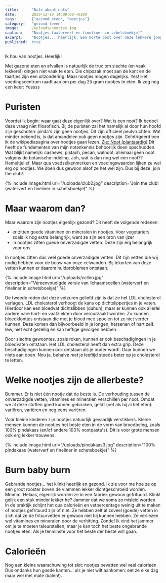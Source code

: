 ```yaml
---
title:      "Nuts about nuts"
date:       2020-12-10 14:00:00 +0200
tags:       ["gezond eten", "weetjes"]
category:   "gezond-leven"
image:      /uploads/nootjes.jpg
caption:    "Nootjes (waterverf en fineliner in schetsboekje)"
excerpt:    "Nootjes... heerlijk. Een korte post over deze lekkere jongens."
published:  true
---
```


Ik hou van nootjes. Heerlijk!

Met gezond eten en afvallen is natuurlijk de truc om slechte (en vaak lekkere!) dingen niet vaak te eten. Die chipszak moet aan de kant en de taartjes zijn een uitzondering. Maar nootjes mogen dagelijks. Yes! Het voedingscentrum raadt aan om per dag 25 gram nootjes te eten. Ik zeg nog een keer: Yessss

# Puristen

Voordat ik begin: waar gaat deze eigenlijk over? Wat is een noot? Ik bedoel deze vraag niet filosofisch. Bij de puristen zal het namelijk al door hun hoofd zijn geschoten: pinda's zijn geen nootjes. Dit zijn officieel peulvruchten. Wat minder bekend is, is dat amandelen ook geen nootjes zijn. Geïntrigeerd ben ik de wikipediapagina over nootjes gaan lezen. [Zie: Noot (plantaardig)](https://nl.wikipedia.org/wiki/Noot_(plantaardig)) Dit heeft de fundamenten van mijn notenkennis behoorlijk doen opschudden. Wat blijkt namelijk: cashews, pistach, pecan, walnoot: allemaal geen noot volgens de botanische indeling. Joh, wat is dan nog wel een noot?? Hemeltjelief. Maar qua voedselkenmerken en voedingswaarden lijken ze wel erg op nootjes. We doen dus gewoon alsof ze het wel zijn. Dus bij deze: join the club!.

{% include image.html url="/uploads/club2.jpg" description="Join the club! (waterverf en fineliner in schetsboekje)" %}

# Maar waarom dan?

Maar waarom zijn nootjes eigenlijk gezond?
Dit heeft de volgende redenen:
- er zitten goede vitaminen en mineralen in nootjes. Voor vegetariers zoals ik nog extra belangrijk, want ze zijn een bron van ijzer
- in nootjes zitten goede onverzadigde vetten. Deze zijn erg belangrijk voor ons.

In nootjes zitten dus veel goede onverzadigde vetten. Dit zijn vetten die wij nodig hebben voor de bouw van onze celwanden. Bij tekorten van deze vetten kunnen er daarom huidproblemen ontstaan.

{% include image.html url="/uploads/cellen.jpg" description="Vereenvoudigde versie van lichaamscellen (waterverf en fineliner in schetsboekje)" %}

De tweede reden dat deze vetzuren geliefd zijn is dat ze het LDL cholesterol verlagen. LDL cholesterol verhoogt de kans op dichtslippertjes in je vaten. Hierdoor kan een bloedvat dichtslibben (duhuh), maar er kunnen ook allerlei andere nare hart- en vaatziekten door veroorzaakt worden. Zo kunnen bloedklontjes ontstaan die met je bloed mee spoelen tot ze niet verder kunnen. Deze komen dan bijvoorbeeld in je longen, hersenen of hart zelf. Iew, niet echt gezellig en kan heftige gevolgen hebben.

Door slechte gewoontes, zoals roken, kunnen er ook beschadigingen in je bloedvaten ontstaan. Het LDL cholesterol heeft dan extra grip. Deze beschadigingen kunnen ook ontstaan als je ouder wordt. Daar kunnen we niets aan doen. Nou ja, behalve met je leeftijd steeds beter op je cholesterol te letten.

# Welke nootjes zijn de allerbeste?

Bummer. Er is niet één nootje dat de beste is. De verhouding tussen de onverzadigde vetten, vitamines en mineralen verschillen per noot. Omdat we al deze stoffen goed kunnen gebruiken, geldt (net als bij al het eten): variëren, variëren en nog eens variëren.

Voor kleine kinderen zijn nootjes natuurlijk gevaarlijk verstikkers. Kleine mensen kunnen de nootjes het beste eten in de vorm van broodbeleg, zoals 100% pindakaas (en/of andere 100% nootpasta's). Dit is voor grote mensen ook erg lekker trouwens.

{% include image.html url="/uploads/pindakaas3.jpg" description="100% pindakaas (waterverf en fineliner in schetsboekje)" %}

# Burn baby burn

Gebrande nootjes... het klinkt heerlijk en gezond. Ik zie voor me hoe ze op een groot rooster boven de vlammen lekker dichtgeschroeid worden. Mmmm. Helaas, eigenlijk worden ze in een fabriek gewoon gefrituurd. Klinkt gelijk een stuk minder lekker he? Jammer dat we soms zo misleid worden. In de praktijk schijnt het qua calorieën en vetpercentage weinig uit te maken of nootjes gefrituurd zijn of niet. Ze hebben zelf al zoveel (goede) vetten in zich dat ze de frituurvetten er gewoon niet bij kunnen hebben. Ze verliezen wel vitamines en mineralen door de verhitting. Zonde! Ik vind het jammer om je te moeten teleurstellen, maar je kan toch het beste ongebrande nootjes eten. Als je tenminste voor het beste der beste wilt gaan.

# Calorieën

Nog een kleine waarschuwing tot slot: nootjes bevatten wel veel calorieën. Dus ondanks hun goede kanten... als je niet wilt aankomen: eet ze elke dag maar wel met mate (balen!).
